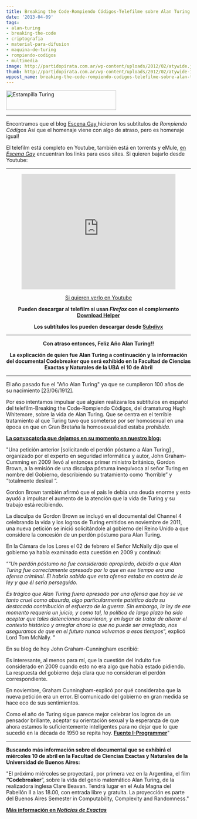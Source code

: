 ```yaml
---
title: Breaking the Code-Rompiendo Códigos-Telefilme sobre Alan Turing
date: '2013-04-09'
tags:
- alan-turing
- breaking-the-code
- criptografia
- material-para-difusion
- maquina-de-turing
- rompiendo-codigos
- multimedia
image: http://partidopirata.com.ar/wp-content/uploads/2012/02/atywide.jpg
thumb: http://partidopirata.com.ar/wp-content/uploads/2012/02/atywide-150x150.jpg
wppost_name: breaking-the-code-rompiendo-codigos-telefilme-sobre-alan-turing
---
```


<a href="http://partidopirata.com.ar/wp-content/uploads/2012/02/atywide.jpg"><img class="aligncenter size-medium wp-image-3086" alt="Estampilla Turing" src="http://partidopirata.com.ar/wp-content/uploads/2012/02/atywide-300x53.jpg" width="300" height="53" /></a>

<hr />

Encontramos que el blog <a href="http://escenagay.blogspot.com.ar/2012/10/breaking-code.html#more" target="_blank">Escena Gay </a> hicieron los subtítulos de <i>Rompiendo Códigos</i>
Así que el homenaje viene con algo de atraso, pero es homenaje igual!

El telefilm está completo en Youtube, también está en torrents y eMule, <a href="http://escenagay.blogspot.com.ar/2012/10/breaking-code.html#more" target="_blank">en <i>Escena Gay</i></a> encuentran los links para esos sites.
Si quieren bajarlo desde Youtube:

<hr />

<center>
<iframe src="http://www.youtube.com/embed/S23yie-779k" height="315" width="420" allowfullscreen="" frameborder="0"></iframe></center>
<p style="text-align: center;"><a href="http://youtu.be/S23yie-779k" target="_blank">Si quieren verlo en Youtube</a></p>
<p style="text-align: center;"><strong>Pueden descargar al telefilm si usan <i> Firefox</i> con el complemento <a href="https://addons.mozilla.org/es/firefox/addon/video-downloadhelper/" target="_blank">Download Helper</a></strong></p>
<p style="text-align: center;"><strong>Los subtítulos los pueden descargar desde <a href="http://www.subdivx.com/X6XMzAxNDA2X-breaking-the-code-1996.html" target="_blank">Subdivx</a></strong></p>


<hr />
<p style="text-align: center;"><strong>Con atraso entonces, Feliz Año Alan Turing!!</strong></p>
<p style="text-align: center;"><strong>La explicación de quien fue Alan Turing a continuación y la información del documental Codebreaker que será exhibido en la Facultad de Ciencias Exactas y Naturales de la UBA el 10 de Abril</strong></p>


<hr />

El año pasado fue el "Año Alan Turing" ya que se cumplieron 100 años de su nacimiento [23/06/1912].

Por eso intentamos impulsar que alguien realizara los subtítulos en español del telefilm-Breaking the Code-Rompiendo Códigos, del dramaturog Hugh Whitemore, sobre la vida de Alan Turing. Que se centra en el terrible tratamiento al que Turing tuvo que someterse por ser homosexual en una época en que en Gran Bretaña la homosexualidad estaba <em>prohíbida</em>.

<strong><a href="http://partidopirata.com.ar/2012/02/06/reivindicando-a-alan-turing-posible-humilde-homenaje/">La convocatoria que dejamos en su momento en nuestro blog:</a></strong>

"Una petición anterior [solicitando el perdón póstumo a Alan Turing] , organizado por el experto en seguridad informática y autor, John Graham-Cumming en 2009 llevó al entonces primer ministro británico, Gordon Brown, a la emisión de una disculpa póstuma inequívoca al señor Turing en nombre del Gobierno, describiendo su tratamiento como “horrible” y “totalmente desleal “.

Gordon Brown también afirmó que el país le debía una deuda enorme y esto ayudó a impulsar el aumento de la atención que la vida de Turing y su trabajo está recibiendo.

La disculpa de Gordon Brown se incluyó en el documental del Channel 4 celebrando la vida y los logros de Turing emitidos en noviembre de 2011, una nueva petición se inició solicitándole al gobierno del Reino Unido a que considere la concesión de un perdón póstumo para Alan Turing.

En la Cámara de los Lores el 02 de febrero el Señor McNally dijo que el gobierno ya había examinado esta cuestión en 2009 y continuó:

““<em>Un perdón póstumo no fue considerado apropiado, debido a que Alan Turing fue correctamente apresado por lo que en ese tiempo era una ofensa criminal. Él habría sabido que esta ofensa estaba en contra de la ley y que él sería perseguido. </em>

<em>Es trágico que Alan Turing fuera apresado por una ofensa que hoy se ve tanto cruel como absurda, algo particularmente patético dada su destacada contribución al esfuerzo de la guerra. Sin embargo, la ley de ese momento requería un juicio, y como tal, la política de largo plazo ha sido aceptar que tales detenciones ocurrieron, y en lugar de tratar de alterar el contexto histórico y arreglar ahora lo que no puede ser arreglado, nos aseguramos de que en el futuro nunca volvamos a esos tiempos</em>“, explicó Lord Tom McNally. ”

En su blog de hoy John Graham-Cunningham escribió:

Es interesante, al menos para mí, que la cuestión del indulto fue considerado en 2009 cuando esto no era algo que había estado pidiendo. La respuesta del gobierno deja clara que no consideran el perdón correspondiente.

En noviembre, Graham Cunningham-explicó por qué consideraba que la nueva petición era un error. El comunicado del gobierno en gran medida se hace eco de sus sentimientos.

Como el año de Turing sigue parece mejor celebrar los logros de un pensador brillante, aceptar su orientación sexual y la esperanza de que ahora estamos lo suficientemente inteligentes para no dejar que lo que sucedió en la década de 1950 se repita hoy.
<strong><a href="http://www.i-programmer.info/news/82-heritage/3735-widespread-celebrations-but-no-pardon-for-turing.html" target="_blank">Fuente I-Programmer</a></strong>"

<hr />

<strong>Buscando más información sobre el documental que se exhibirá el miércoles 10 de abril en la Facultad de Ciencias Exactas y Naturales de la Universidad de Buenos Aires:</strong>

"El próximo miércoles se proyectará, por primera vez en la Argentina, el film <strong>“Codebreaker</strong>”, sobre la vida del genio matemático Alan Turing, de la realizadora inglesa Clare Beavan. Tendrá lugar en el Aula Magna del Pabellón II a las 18.00, con entrada libre y gratuita. La proyección es parte del Buenos Aires Semester in Computability, Complexity and Randomness."

<strong><a href="http://noticias.exactas.uba.ar/codebreaker-en-exactas" target="_blank">Más información en <i>Noticias de Exactas</i></a></strong>
